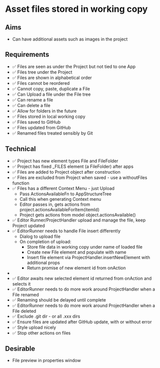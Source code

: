 Asset files stored in working copy
==================================

Aims
----

- Can have additional assets such as images in the project

Requirements
------------

- ✅ Files are seen as under the Project but not tied to one App
- ✅ Files tree under the Project
- ✅ Files are shown in alphabetical order
- ✅ Files cannot be reordered
- ✅ Cannot copy, paste, duplicate a File
- ✅ Can Upload a file under the File tree
- ✅ Can rename a file
- ✅ Can delete a file
- ✅ Allow for folders in the future
- ✅ Files stored in local working copy
- ✅ Files saved to GitHub
- ✅ Files updated from GitHub
- ✅ Renamed files treated sensibly by Git

Technical
---------

- ✅ Project has new element types File and FileFolder
- ✅ Project has fixed _FILES element (a FileFolder) after apps
- ✅ Files are added to Project object after construction
- ✅ Files are excluded from Project when saved - use a withoutFiles function
- ✅ Files has a different Context Menu - just Upload
  - Pass ActionsAvailableFn to AppStructureTree
  - Call this when generating Context menu
  - Editor passes in, gets actions from project.actionsAvailableForItem(itemId)
  - Project gets actions from model object.actionsAvailable()
- ✅ Editor Runner/ProjectHandler upload and manage the file, keep Project updated
- ✅ EditorRunner needs to handle File insert differently
  - Dialog to upload file
  - On completion of upload:
    - Store file data in working copy under name of loaded file
    - Create new File element and populate with name
    - Insert file element via ProjectHandler.insertNewElement with additional props
    - Return promise of new element id from onAction
-  
- ✅ Editor awaits new selected element id returned from onAction and selects it
- ✅ EditorRunner needs to do more work around ProjectHandler when a File renamed
- ✅ Renaming should be delayed until complete
- ✅ EditorRunner needs to do more work around ProjectHandler when a File deleted
- ✅ Exclude .git dir - or all .xxx dirs
- ✅ Ensure files are updated after GitHub update, with or without error
- ✅ Style upload nicely
- ✅ Stop other actions on files

Desirable
---------
- File preview in properties window
